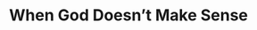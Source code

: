 ---
published: false
layout: watch-novideo
categories: watch
series-id: when-god-doesnt-make-sense
title: When God Doesn’t Make Sense
opt-in: true
---
